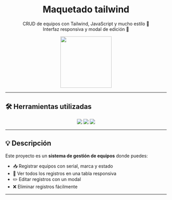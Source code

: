<h1 align="center">
  <span"> Maquetado tailwind </span>
  
</h1>


<p align="center">
  CRUD de equipos con Tailwind, JavaScript y mucho estilo 💅  
  <br>
  Interfaz responsiva y modal de edición 💖
</p>

<p align="center">
  <img src="https://i.pinimg.com/736x/2d/a3/47/2da3478e8906b8da1c00443e20ab69e6.jpg" width="160" />
</p>

---

## 🛠️ Herramientas utilizadas

<p align="center">
  <img src="https://img.shields.io/badge/HTML5-F2662E?style=for-the-badge&logo=html5&logoColor=white" />
  <img src="https://img.shields.io/badge/TailwindCSS-38B2AC?style=for-the-badge&logo=tailwind-css&logoColor=white" />
  <img src="https://img.shields.io/badge/JavaScript-F7DF1E?style=for-the-badge&logo=javascript&logoColor=black" />
</p>

---

## 💡 Descripción

Este proyecto es un **sistema de gestión de equipos** donde puedes:

- 📥 Registrar equipos con serial, marca y estado
- 📃 Ver todos los registros en una tabla responsiva
- ✏️ Editar registros con un modal
- ❌ Eliminar registros fácilmente

---


